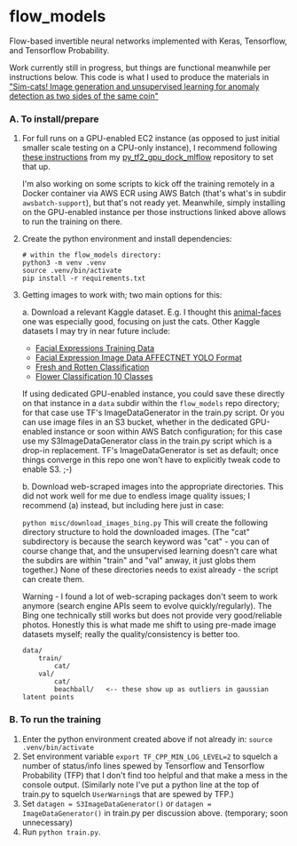 # flow_models
Flow-based invertible neural networks implemented with Keras, Tensorflow, and
Tensorflow Probability.

Work currently still in progress, but things are functional meanwhile per
instructions below.  This code is what I used to produce the materials in 
["Sim-cats! Image generation and unsupervised learning for anomaly detection as
  two sides of the same coin"](http://research.ganse.org/datasci/sim-cats)


### A. To install/prepare
1. For full runs on a GPU-enabled EC2 instance (as opposed to just initial
   smaller scale testing on a CPU-only instance), I recommend following
   [these instructions](https://github.com/aganse/py_tf2_gpu_dock_mlflow/blob/main/doc/aws_ec2_install.md)
   from my [py_tf2_gpu_dock_mlflow](https://github.com/aganse/py_tf2_gpu_dock_mlflow)
   repository to set that up.

   I'm also working on some scripts to kick off the training remotely in a
   Docker container via AWS ECR using AWS Batch (that's what's in subdir
   `awsbatch-support`), but that's not ready yet.  Meanwhile, simply installing
   on the GPU-enabled instance per those instructions linked above allows to
   run the training on there.

2. Create the python environment and install dependencies:
    ```
    # within the flow_models directory:
    python3 -m venv .venv
    source .venv/bin/activate
    pip install -r requirements.txt
    ```

3. Getting images to work with; two main options for this:

    a. Download a relevant Kaggle dataset.  E.g. I thought this
    [animal-faces](https://www.kaggle.com/datasets/andrewmvd/animal-faces) one
    was especially good, focusing on just the cats.  Other Kaggle datasets I
    may try in near future include:

    * [Facial Expressions Training Data](https://www.kaggle.com/datasets/noamsegal/affectnet-training-data?select=disgust)
    * [Facial Expression Image Data AFFECTNET YOLO Format](https://www.kaggle.com/datasets/fatihkgg/affectnet-yolo-format)
    * [Fresh and Rotten Classification](https://www.kaggle.com/datasets/swoyam2609/fresh-and-stale-classification)
    * [Flower Classification 10 Classes](https://www.kaggle.com/datasets/utkarshsaxenadn/flower-classification-5-classes-roselilyetc)

    If using dedicated GPU-enabled instance, you could save these directly on
    that instance in a `data` subdir within the `flow_models` repo directory;
    for that case use TF's ImageDataGenerator in the train.py script.
    Or you can use image files in an S3 bucket, whether in the dedicated
    GPU-enabled instance or soon within AWS Batch configuration; for this case
    use my S3ImageDataGenerator class in the train.py script which is a drop-in
    replacement.  TF's ImageDataGenerator is set as default; once things converge
    in this repo one won't have to explicitly tweak code to enable S3.  ;-)

    b. Download web-scraped images into the appropriate directories.  This did
    not work well for me due to endless image quality issues; I recommend (a)
    instead, but including here just in case:

    `python misc/download_images_bing.py`
    This will create the following directory structure to hold the downloaded images.
    (The "cat" subdirectory is because the search keyword was "cat" - you can of
    course change that, and the unsupervised learning doesn't care what the subdirs
    are within "train" and "val" anway, it just globs them together.)
    None of these directories needs to exist already - the script can create them.

    Warning - I found a lot of web-scraping packages don't seem to work anymore
    (search engine APIs seem to evolve quickly/regularly).  The Bing one
    technically still works but does not provide very good/reliable photos.
    Honestly this is what made me shift to using pre-made image datasets myself;
    really the quality/consistency is better too.
    ```
    data/
        train/
            cat/
        val/
            cat/
            beachball/   <-- these show up as outliers in gaussian latent points
    ```

### B. To run the training
1. Enter the python environment created above if not already in:  `source .venv/bin/activate`
2. Set environment variable `export TF_CPP_MIN_LOG_LEVEL=2` to squelch a number of status/info lines spewed by Tensorflow and Tensorflow
    Probability (TFP) that I don't find too helpful and that make a mess in the console output.  (Similarly note I've put a python line
    at the top of train.py to squelch `UserWarning`s that are spewed by TFP.)
3. Set `datagen = S3ImageDataGenerator()` or `datagen = ImageDataGenerator()`
    in train.py per discussion above.  (temporary; soon unnecessary)
4. Run `python train.py`.
